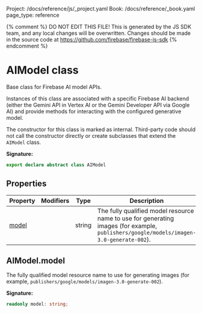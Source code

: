 Project: /docs/reference/js/_project.yaml
Book: /docs/reference/_book.yaml
page_type: reference

{% comment %}
DO NOT EDIT THIS FILE!
This is generated by the JS SDK team, and any local changes will be
overwritten. Changes should be made in the source code at
https://github.com/firebase/firebase-js-sdk
{% endcomment %}

# AIModel class
Base class for Firebase AI model APIs.

Instances of this class are associated with a specific Firebase AI backend (either the Gemini API in Vertex AI or the Gemini Developer API via Google AI) and provide methods for interacting with the configured generative model.

The constructor for this class is marked as internal. Third-party code should not call the constructor directly or create subclasses that extend the `AIModel` class.

<b>Signature:</b>

```typescript
export declare abstract class AIModel 
```

## Properties

|  Property | Modifiers | Type | Description |
|  --- | --- | --- | --- |
|  [model](./vertexai.aimodel.md#aimodelmodel) |  | string | The fully qualified model resource name to use for generating images (for example, <code>publishers/google/models/imagen-3.0-generate-002</code>). |

## AIModel.model

The fully qualified model resource name to use for generating images (for example, `publishers/google/models/imagen-3.0-generate-002`<!-- -->).

<b>Signature:</b>

```typescript
readonly model: string;
```
